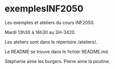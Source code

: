 # exemplesINF2050
Les exemples et ateliers du cours INF2050.

Mardi 13h30 à 16h30 au SH-3420.

Les ateliers sont dans le répertoire /ateliers/.

Le README se trouve dans le fichier README.md.

Stéphanie aime les burgers.
Pierre aime la poutine.

